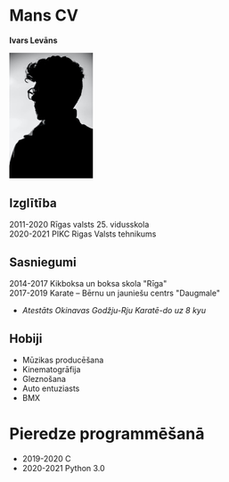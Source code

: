 # Mans CV
**Ivars Levāns**  

<img src="images/cv.jpeg" width=150>

## Izglītība
2011-2020 Rīgas valsts 25. vidusskola  
2020-2021 PIKC Rigas Valsts tehnikums  

## Sasniegumi
2014-2017 Kikboksa un boksa skola "Rīga"  
2017-2019 Karate – Bērnu un jauniešu centrs "Daugmale"  
- *Atestāts Okinavas Godžju-Rju Karatē-do uz 8 kyu*  

## Hobiji
- Mūzikas producēšana
- Kinematogrāfija
- Gleznošana
- Auto entuziasts
- BMX

# Pieredze programmēšanā
- 2019-2020 C
- 2020-2021 Python 3.0
